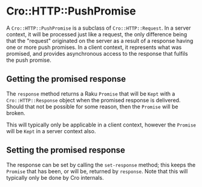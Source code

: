# Cro::HTTP::PushPromise

A `Cro::HTTP::PushPromise` is a subclass of `Cro::HTTP::Request`. In a server
context, it will be processed just like a request, the only difference being
that the "request" originated on the server as a result of a response having
one or more push promises. In a client context, it represents what was
promised, and provides asynchronous access to the response that fulfils the
push promise.

## Getting the promised response

The `response` method returns a Raku `Promise` that will be `Kept` with a
`Cro::HTTP::Response` object when the promised response is delivered. Should
that not be possible for some reason, then the `Promise` will be broken.

This will typically only be applicable in a client context, however the
`Promise` will be `Kept` in a server context also.

## Setting the promised response

The response can be set by calling the `set-response` method; this keeps the
`Promise` that has been, or will be, returned by `response`. Note that this
will typically only be done by Cro internals.
